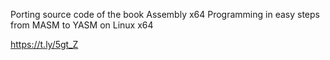 Porting source code of the book Assembly x64 Programming in easy steps from MASM to YASM on Linux x64


https://t.ly/5gt_Z




